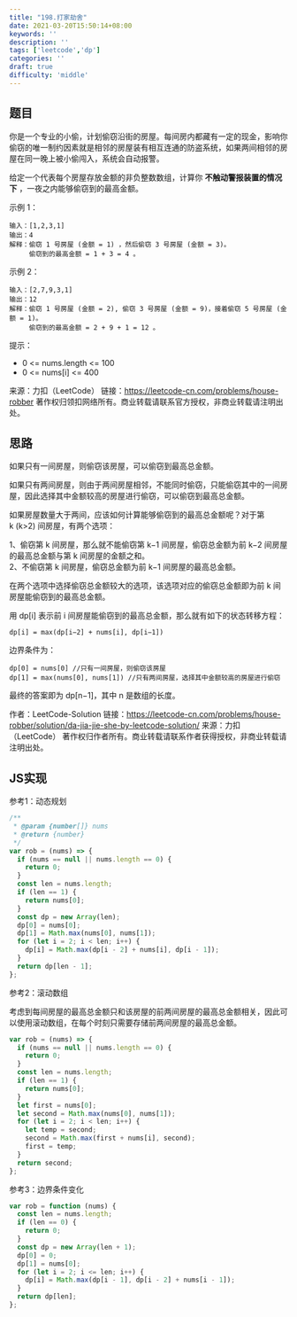 ```yaml
---
title: "198.打家劫舍"
date: 2021-03-20T15:50:14+08:00
keywords: ''
description: ''
tags: ['leetcode','dp']
categories: ''
draft: true
difficulty: 'middle'
---
```


## 题目

你是一个专业的小偷，计划偷窃沿街的房屋。每间房内都藏有一定的现金，影响你偷窃的唯一制约因素就是相邻的房屋装有相互连通的防盗系统，如果两间相邻的房屋在同一晚上被小偷闯入，系统会自动报警。

给定一个代表每个房屋存放金额的非负整数数组，计算你 **不触动警报装置的情况下** ，一夜之内能够偷窃到的最高金额。

示例 1：
```
输入：[1,2,3,1]
输出：4
解释：偷窃 1 号房屋 (金额 = 1) ，然后偷窃 3 号房屋 (金额 = 3)。
     偷窃到的最高金额 = 1 + 3 = 4 。
```

示例 2：
```
输入：[2,7,9,3,1]
输出：12
解释：偷窃 1 号房屋 (金额 = 2), 偷窃 3 号房屋 (金额 = 9)，接着偷窃 5 号房屋 (金额 = 1)。
     偷窃到的最高金额 = 2 + 9 + 1 = 12 。
```

提示：

- 0 <= nums.length <= 100   
- 0 <= nums[i] <= 400  

来源：力扣（LeetCode）
链接：https://leetcode-cn.com/problems/house-robber
著作权归领扣网络所有。商业转载请联系官方授权，非商业转载请注明出处。

## 思路

如果只有一间房屋，则偷窃该房屋，可以偷窃到最高总金额。  

如果只有两间房屋，则由于两间房屋相邻，不能同时偷窃，只能偷窃其中的一间房屋，因此选择其中金额较高的房屋进行偷窃，可以偷窃到最高总金额。   

如果房屋数量大于两间，应该如何计算能够偷窃到的最高总金额呢？对于第 k (k>2) 间房屋，有两个选项：

1、偷窃第 k 间房屋，那么就不能偷窃第 k−1 间房屋，偷窃总金额为前 k−2 间房屋的最高总金额与第 k 间房屋的金额之和。  
2、不偷窃第 k 间房屋，偷窃总金额为前 k−1 间房屋的最高总金额。  

在两个选项中选择偷窃总金额较大的选项，该选项对应的偷窃总金额即为前 k 间房屋能偷窃到的最高总金额。   

用 dp[i] 表示前 i 间房屋能偷窃到的最高总金额，那么就有如下的状态转移方程：  
```
dp[i] = max(dp[i−2] + nums[i], dp[i−1])
```

边界条件为：
```
dp[0] = nums[0] //只有一间房屋，则偷窃该房屋
dp[1] = max(nums[0], nums[1]) //只有两间房屋，选择其中金额较高的房屋进行偷窃
```
最终的答案即为 dp[n−1]，其中 n 是数组的长度。

作者：LeetCode-Solution
链接：https://leetcode-cn.com/problems/house-robber/solution/da-jia-jie-she-by-leetcode-solution/
来源：力扣（LeetCode）
著作权归作者所有。商业转载请联系作者获得授权，非商业转载请注明出处。

## JS实现

参考1：动态规划   

```javascript
/**
 * @param {number[]} nums
 * @return {number}
 */
var rob = (nums) => {
  if (nums == null || nums.length == 0) {
    return 0;
  }
  const len = nums.length;
  if (len == 1) {
    return nums[0];
  }
  const dp = new Array(len);
  dp[0] = nums[0];
  dp[1] = Math.max(nums[0], nums[1]);
  for (let i = 2; i < len; i++) {
    dp[i] = Math.max(dp[i - 2] + nums[i], dp[i - 1]);
  }
  return dp[len - 1];
};
```

参考2：滚动数组   

考虑到每间房屋的最高总金额只和该房屋的前两间房屋的最高总金额相关，因此可以使用滚动数组，在每个时刻只需要存储前两间房屋的最高总金额。

```javascript
var rob = (nums) => {
  if (nums == null || nums.length == 0) {
    return 0;
  }
  const len = nums.length;
  if (len == 1) {
    return nums[0];
  }
  let first = nums[0];
  let second = Math.max(nums[0], nums[1]);
  for (let i = 2; i < len; i++) {
    let temp = second;
    second = Math.max(first + nums[i], second);
    first = temp;
  }
  return second;
};
```

参考3：边界条件变化   

```javascript
var rob = function (nums) {
  const len = nums.length;
  if (len == 0) {
    return 0;
  }
  const dp = new Array(len + 1);
  dp[0] = 0;
  dp[1] = nums[0];
  for (let i = 2; i <= len; i++) {
    dp[i] = Math.max(dp[i - 1], dp[i - 2] + nums[i - 1]);
  }
  return dp[len];
};
```
